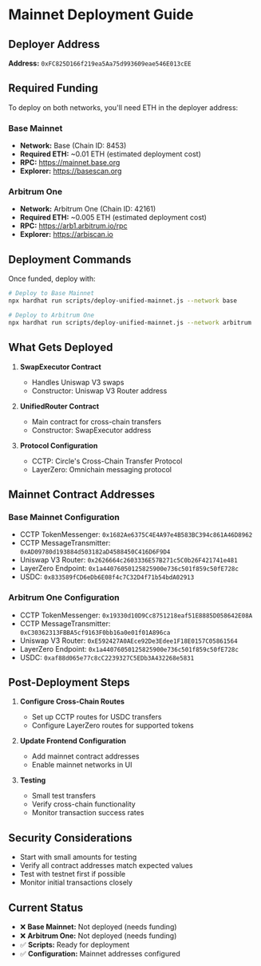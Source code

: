 # Mainnet Deployment Guide

## Deployer Address
**Address:** `0xFC825D166f219ea5Aa75d993609eae546E013cEE`

## Required Funding

To deploy on both networks, you'll need ETH in the deployer address:

### Base Mainnet
- **Network:** Base (Chain ID: 8453)
- **Required ETH:** ~0.01 ETH (estimated deployment cost)
- **RPC:** https://mainnet.base.org
- **Explorer:** https://basescan.org

### Arbitrum One  
- **Network:** Arbitrum One (Chain ID: 42161)
- **Required ETH:** ~0.005 ETH (estimated deployment cost)
- **RPC:** https://arb1.arbitrum.io/rpc
- **Explorer:** https://arbiscan.io

## Deployment Commands

Once funded, deploy with:

```bash
# Deploy to Base Mainnet
npx hardhat run scripts/deploy-unified-mainnet.js --network base

# Deploy to Arbitrum One
npx hardhat run scripts/deploy-unified-mainnet.js --network arbitrum
```

## What Gets Deployed

1. **SwapExecutor Contract**
   - Handles Uniswap V3 swaps
   - Constructor: Uniswap V3 Router address

2. **UnifiedRouter Contract** 
   - Main contract for cross-chain transfers
   - Constructor: SwapExecutor address

3. **Protocol Configuration**
   - CCTP: Circle's Cross-Chain Transfer Protocol
   - LayerZero: Omnichain messaging protocol

## Mainnet Contract Addresses

### Base Mainnet Configuration
- CCTP TokenMessenger: `0x1682Ae6375C4E4A97e4B583BC394c861A46D8962`
- CCTP MessageTransmitter: `0xAD09780d193884d503182aD4588450C416D6F9D4`
- Uniswap V3 Router: `0x2626664c2603336E57B271c5C0b26F421741e481`
- LayerZero Endpoint: `0x1a44076050125825900e736c501f859c50fE728c`
- USDC: `0x833589fCD6eDb6E08f4c7C32D4f71b54bdA02913`

### Arbitrum One Configuration
- CCTP TokenMessenger: `0x19330d10D9Cc8751218eaf51E8885D058642E08A`
- CCTP MessageTransmitter: `0xC30362313FBBA5cf9163F0bb16a0e01f01A896ca`
- Uniswap V3 Router: `0xE592427A0AEce92De3Edee1F18E0157C05861564`
- LayerZero Endpoint: `0x1a44076050125825900e736c501f859c50fE728c`
- USDC: `0xaf88d065e77c8cC2239327C5EDb3A432268e5831`

## Post-Deployment Steps

1. **Configure Cross-Chain Routes**
   - Set up CCTP routes for USDC transfers
   - Configure LayerZero routes for supported tokens

2. **Update Frontend Configuration**
   - Add mainnet contract addresses
   - Enable mainnet networks in UI

3. **Testing**
   - Small test transfers
   - Verify cross-chain functionality
   - Monitor transaction success rates

## Security Considerations

- Start with small amounts for testing
- Verify all contract addresses match expected values
- Test with testnet first if possible
- Monitor initial transactions closely

## Current Status

- ❌ **Base Mainnet:** Not deployed (needs funding)
- ❌ **Arbitrum One:** Not deployed (needs funding)
- ✅ **Scripts:** Ready for deployment
- ✅ **Configuration:** Mainnet addresses configured